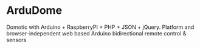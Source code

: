 ArduDome
========

Domotic with Arduino + RaspberryPI + PHP + JSON + jQuery. Platform and browser-independent web based Arduino bidirectional remote control &amp; sensors
